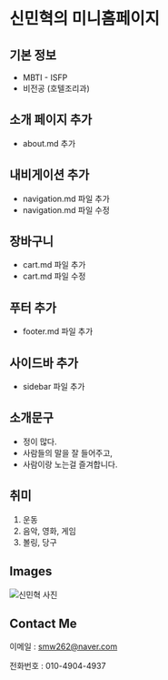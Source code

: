 # 신민혁의 미니홈페이지

## 기본 정보
- MBTI - ISFP
- 비전공 (호텔조리과)

## 소개 페이지 추가
- about.md 추가

## 내비게이션 추가
- navigation.md 파일 추가
- navigation.md 파일 수정

## 장바구니
- cart.md 파일 추가
- cart.md 파일 수정

## 푸터 추가
- footer.md 파일 추가

## 사이드바 추가
- sidebar 파일 추가

## 소개문구

* 정이 많다.
* 사람들의 말을 잘 들어주고,
* 사람이랑 노는걸 즐겨합니다.

## 취미
1. 운동
2. 음악, 영화, 게임
3. 볼링, 당구

## Images
![신민혁 사진](https://avatars.githubusercontent.com/u/159970634?v=4)

## Contact Me
이메일 : [smw262@naver.com](smw262@naver.com)

전화번호 : 010-4904-4937

